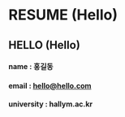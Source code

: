 # RESUME (Hello)

## HELLO (Hello)  

#### name : 홍길동 
#### email : hello@hello.com
#### university : hallym.ac.kr
